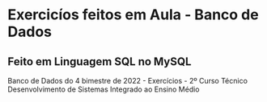 # Exercicíos feitos em Aula - Banco de Dados
## Feito em Linguagem SQL no MySQL
Banco de Dados do 4 bimestre de 2022 - Exercícios - 2º Curso Técnico Desenvolvimento de Sistemas Integrado ao Ensino Médio
